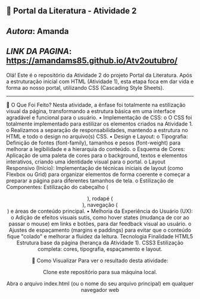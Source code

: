 🎨 Portal da Literatura - Atividade 2
----
***Autora***: Amanda 
----
***LINK DA PAGINA***: https://amandams85.github.io/Atv2outubro/
----
Olá! Este é o repositório da Atividade 2 do projeto Portal da Literatura.
Após a estruturação inicial com HTML (Atividade 1), esta etapa foca em dar vida e forma ao nosso portal, utilizando CSS (Cascading Style Sheets).
________________________________________
🌟 O Que Foi Feito?
Nesta atividade, a ênfase foi totalmente na estilização visual da página, transformando a estrutura básica em uma interface agradável e funcional para o usuário.
•	Implementação de CSS:
o	O CSS foi totalmente implementado para estilizar os elementos criados na Atividade 1.
o	Realizamos a separação de responsabilidades, mantendo a estrutura no HTML e todo o design no arquivo(s) CSS.
•	Design e Layout:
o	Tipografia: Definição de fontes (font-family), tamanhos e pesos (font-weight) para melhorar a legibilidade e a hierarquia do conteúdo.
o	Esquema de Cores: Aplicação de uma paleta de cores para o background, textos e elementos interativos, criando uma identidade visual para o portal.
o	Layout Responsivo (Início): Implementação de técnicas iniciais de layout (como Flexbox ou Grid) para organizar elementos de forma coerente e começar a preparar a página para diferentes tamanhos de tela.
o	Estilização de Componentes: Estilização do cabeçalho (<header>), rodapé (<footer>), navegação (<nav>) e áreas de conteúdo principal.
•	Melhoria da Experiência do Usuário (UX):
o	Adição de efeitos visuais sutis, como hover states (mudança de cor ao passar o mouse) em links e botões, para dar feedback visual ao usuário.
o	Ajustes de espaçamento (margins e paddings) para evitar que o conteúdo fique "colado" e melhorar a fluidez da leitura.
Tecnologia	Finalidade
HTML5	Estrutura base da página (herança da Atividade 1).
CSS3	Estilização completa: cores, tipografia, espaçamento e layout.


🔗 Como Visualizar
Para ver o resultado desta atividade:

Clone este repositório para sua máquina local.

Abra o arquivo index.html (ou o nome do seu arquivo principal) em qualquer navegador web
